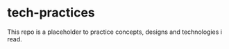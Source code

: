 # tech-practices

This repo is a placeholder to practice concepts, designs and technologies i read.


